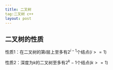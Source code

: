 ```yaml
---
title: 二叉树
tag:二叉树 c++ 
layout: post
---
```


## 二叉树的性质
性质1：在二叉树的第$i$层上至多有$2^{i-1}$个结点($i>=1$)

性质2：深度为$k$的二叉树至多有$2^{k}-1$个结点($k>=1$)